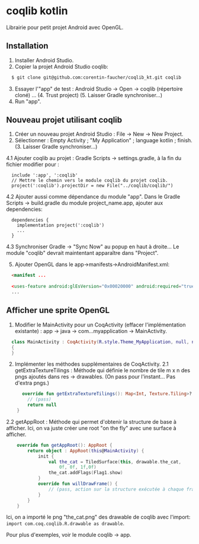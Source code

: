 # coqlib kotlin

Librairie pour petit projet Android avec OpenGL.

## Installation

1. Installer Android Studio.
2. Copier la projet Android Studio coqlib:
```bash
  $ git clone git@github.com:corentin-faucher/coqlib_kt.git coqlib
```
3. Essayer l'"app" de test : Android Studio -> Open -> coqlib (répertoire cloné) ...
(4. Trust project)
(5. Laisser Gradle synchroniser...)
6. Run "app".


## Nouveau projet utilisant coqlib

1. Créer un nouveau projet Android Studio : File -> New -> New Project.
2. Sélectionner : Empty Activity ; "My Application" ; language kotlin ; finish.
(3. Laisser Gradle synchroniser...)

4.1 Ajouter coqlib au projet : Gradle Scripts -> settings.gradle, à la fin du fichier modifier pour :
```
  include ':app', ':coqlib'
  // Mettre le chemin vers le module coqlib du projet coqlib.
  project(':coqlib').projectDir = new File("../coqlib/coqlib/")
```
4.2 Ajouter aussi comme dépendance du module "app". Dans le Gradle Scripts -> build.gradle du module project_name.app, ajouter aux dependencies:
```
  dependencies {
    implementation project(':coqlib')
    ...
  }
```
4.3 Synchroniser Gradle -> "Sync Now" au popup en haut à droite...
  Le module "coqlib" devrait maintentant apparaître dans "Project".

5. Ajouter OpenGL dans le app->manifests->AndroidManifest.xml:
```html
  <manifest ...
  
  <uses-feature android:glEsVersion="0x00020000" android:required="true" />
  ...

```

## Afficher une sprite OpenGL

1. Modifier le MainActivity pour un CoqActivity (effacer l'implémentation existante) :
  app -> java -> com...myapplication -> MainActivity.
```kotlin
  class MainActivity : CoqActivity(R.style.Theme_MyApplication, null, null)
  {
  }

```
2. Implémenter les méthodes supplémentaires de CoqActivity. 
2.1 getExtraTextureTilings : Méthode qui définie le nombre de tile m x n des pngs ajoutés dans res -> drawables. (On pass pour l'instant... Pas d'extra pngs.)
```kotlin
      override fun getExtraTextureTilings(): Map<Int, Texture.Tiling>? {
        // (pass)
        return null
    }
```
2.2 getAppRoot : Méthode qui permet d'obtenir la structure de base à afficher.
  Ici, on va juste créer une root "on the fly" avec une surface à afficher.
```kotlin
    override fun getAppRoot(): AppRoot {
        return object : AppRoot(this@MainActivity) {
            init {
                val the_cat = TiledSurface(this, drawable.the_cat,
                    0f, 0f, 1f,0f)
                the_cat.addFlags(Flag1.show)
            }
            override fun willDrawFrame() {
                // (pass, action sur la structure exécutée à chaque frame)
            }
        }
    }

```
Ici, on a importé le png "the_cat.png" des drawable de coqlib avec l'import: 
`import com.coq.coqlib.R.drawable as drawable`.

Pour plus d'exemples, voir le module coqlib -> app.
